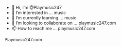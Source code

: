 - 👋 Hi, I’m @Playmusic247
- 👀 I’m interested in ... music
- 🌱 I’m currently learning ... music
- 💞️ I’m looking to collaborate on ... playmusic247.com
- 📫 How to reach me ... playmusic247.com

<!---
Playmusic247/Playmusic247 is a ✨ special ✨ repository because its `README.md` (this file) appears on your GitHub profile.
You can click the Preview link to take a look at your changes.
--->
Playmusic247.com
